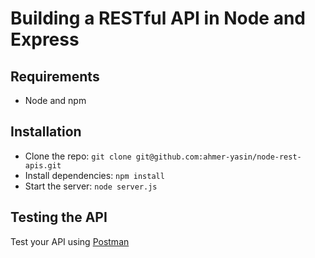 # Building a RESTful API in Node and Express

## Requirements

- Node and npm

## Installation

- Clone the repo: `git clone git@github.com:ahmer-yasin/node-rest-apis.git`
- Install dependencies: `npm install`
- Start the server: `node server.js`

## Testing the API
Test your API using [Postman](https://chrome.google.com/webstore/detail/postman-rest-client-packa/fhbjgbiflinjbdggehcddcbncdddomop)
